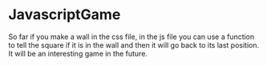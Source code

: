 # JavascriptGame
So far if you make a wall in the css file, in the js file you can use a function to tell the square if it is in the wall and then it will go back to its last position.
It will be an interesting game in the future.
